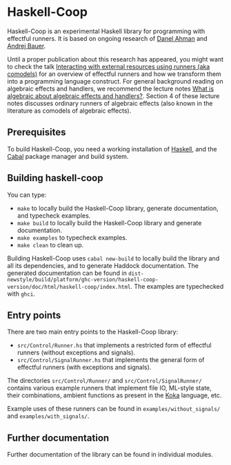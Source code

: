 # Haskell-Coop

Haskell-Coop is an experimental Haskell library for programming with effectful runners. It is based on
ongoing research of [Danel Ahman](https://danel.ahman.ee) and [Andrej Bauer](http://www.andrej.com).

Until a proper publication about this research has appeared, you might want to check the
talk [Interacting with external resources using runners (aka comodels)](https://danel.ahman.ee/talks/chocola19.pdf)
for an overview of effectful runners and how we transform them into a programming language construct.
For general background reading on algebraic effects and handlers, we recommend the lecture
notes [What is algebraic about algebraic effects and handlers?](https://arxiv.org/abs/1807.05923).
Section 4 of these lecture notes discusses ordinary runners of algebraic effects (also known in the
literature as comodels of algebraic effects).

## Prerequisites

To build Haskell-Coop, you need a working installation
of [Haskell](https://www.haskell.org/platform/), 
and the [Cabal](https://www.haskell.org/cabal/) package manager and build system.

## Building haskell-coop

You can type:

- `make` to locally build the Haskell-Coop library, generate documentation, and typecheck examples.
- `make build` to locally build the Haskell-Coop library and generate documentation.
- `make examples` to typecheck examples.
- `make clean` to clean up.

Building Haskell-Coop uses `cabal new-build` to locally build the library and all its dependencies,
and to generate Haddock documentation. The generated documentation can be found in
`dist-newstyle/build/platform/ghc-version/haskell-coop-version/doc/html/haskell-coop/index.html`.
The examples are typechecked with `ghci`.

## Entry points

There are two main entry points to the Haskell-Coop library:

- `src/Control/Runner.hs` that implements a restricted form of effectful runners (without exceptions and signals). 
- `src/Control/SignalRunner.hs` that implements the general form of effectful runners (with exceptions and signals).

The directories `src/Control/Runner/` and `src/Control/SignalRunner/` contains various example 
runners that implement file IO, ML-style state, their combinations, ambient functions as present 
in the [Koka](https://github.com/koka-lang/koka) language, etc.

Example uses of these runners can be found in `examples/without_signals/` and `examples/with_signals/`.

## Further documentation

Further documentation of the library can be found in individual modules.

